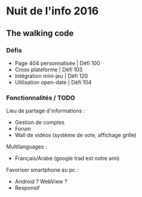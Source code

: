 # Nuit de l'info 2016

## The walking code 

### Défis
 - Page 404 personnalisée | Défi 100
 - Cross plateforme | Défi 103
 - Intégration mini-jeu | Défi 120
 - Utilisation open-date | Défi 104

 ### Fonctionnalités / TODO
Lieu de partage d'informations :
 - Gestion de comptes
 - Forum
 - Wall de vidéos (système de vote, affichage grille)

Multilanguages :
 - Français/Arabe (google trad est notre ami)
 
Favoriser smartphone au pc :
 - Android ? WebView ?
 - Responsif


